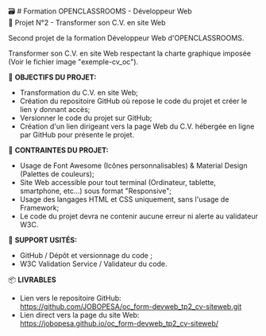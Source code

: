 🗃 # Formation OPENCLASSROOMS - Développeur Web<br/>📝 Projet N°2 - Transformer son C.V. en site Web

Second projet de la formation Développeur Web d'OPENCLASSROOMS.

Transformer son C.V. en site Web respectant la charte graphique imposée (Voir le fichier image "exemple-cv_oc").


📌 **OBJECTIFS DU PROJET:**
* Transformation du C.V. en site Web;
* Création du repositoire GitHub où repose le code du projet et créer le lien y donnant accès;
* Versionner le code du projet sur GitHub;
* Création d'un lien dirigeant vers la page Web du C.V. hébergée en ligne par GitHub pour présente le projet.


📌 **CONTRAINTES DU PROJET:**
* Usage de Font Awesome (Icônes personnalisables) & Material Design (Palettes de couleurs);
* Site Web accessible pour tout terminal (Ordinateur, tablette, smartphone, etc...) sous format "Responsive";
* Usage des langages HTML et CSS uniquement, sans l'usage de Framework;
* Le code du projet devra ne contenir aucune erreur ni alerte au validateur W3C.

📌 **SUPPORT USITÉS:**
* GitHub / Dépôt et versionnage du code ;
* W3C Validation Service / Validateur du code.

📦 **LIVRABLES**
* Lien vers le repositoire GitHub:<br/>
https://github.com/JOBOPESA/oc_form-devweb_tp2_cv-siteweb.git
* Lien direct vers la page du site Web:<br/>
https://jobopesa.github.io/oc_form-devweb_tp2_cv-siteweb/
